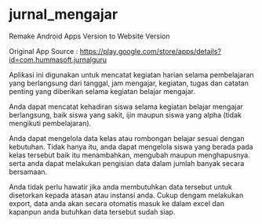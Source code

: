 # jurnal_mengajar
 Remake Android Apps Version to Website Version
 
 Original App Source : https://play.google.com/store/apps/details?id=com.hummasoft.jurnalguru

Aplikasi ini digunakan untuk mencatat kegiatan harian selama pembelajaran yang berlangsung dari tanggal, jam mengajar, kegiatan, tugas dan catatan penting yang diberikan selama kegiatan belajar mengajar.

Anda dapat mencatat kehadiran siswa selama kegiatan belajar mengajar berlangsung, baik siswa yang sakit, ijin maupun siswa yang alpha (tidak mengikuti pembelajaran).

Anda dapat mengelola data kelas atau rombongan belajar sesuai dengan kebutuhan. Tidak hanya itu, anda dapat mengelola siswa yang berada pada kelas tersebut baik itu menambahkan, mengubah maupun menghapusnya. serta anda dapat melakukan pengisian data dalam jumlah banyak secara bersamaan.

Anda tidak perlu hawatir jika anda membutuhkan data tersebut untuk disetorkan kepada atasan atau instansi anda. Cukup dengam melakukan export, data anda akan secara otomatis masuk ke dalam excel dan kapanpun anda butuhkan data tersebut sudah siap.

